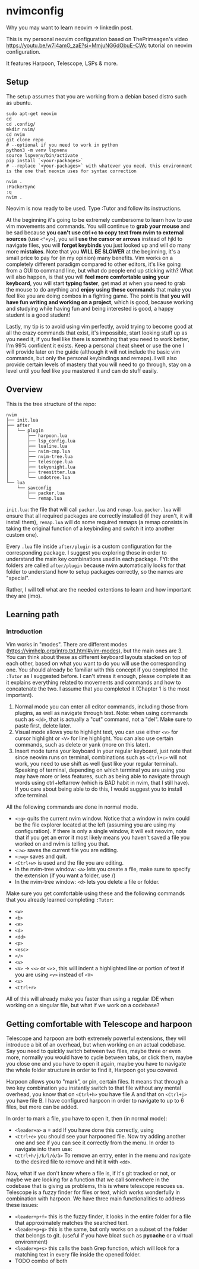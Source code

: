 # nvimconfig

Why you may want to learn neovim -> linkedin post.

This is my personal neovim configuration based on ThePrimeagen's video https://youtu.be/w7i4amO_zaE?si=MmjuNG6dObuE-CWc tutorial on neovim configuration.

It features Harpoon, Telescope, LSPs & more.


## Setup
The setup assumes that you are working from a debian based distro such as ubuntu.
```
sudo apt-get neovim
cd 
cd .config/
mkdir nvim/
cd nvim
git clone repo
# --optional if you need to work in python
python3 -m venv lspvenv
source lspvenv/bin/activate
pip install `<your-packages>`
# --replace `<your-packages>` with whatever you need, this environment is the one that neovim uses for syntax correction

nvim .
:PackerSync
:q
nvim .
```

Neovim is now ready to be used. Type :Tutor and follow its instructions. 

At the beginning it's going to be extremely cumbersome to learn how to use vim movements and commands. 
You will continue to **grab your mouse** and be sad because **you can't use ctrl+c to copy text from nvim to external sources** (use `<"+y>`), you will **use the cursor or arrows** instead of hjkl to navigate files, you will **forget keybinds** you just looked up and will do many more **mistakes**. Note that you **WILL BE SLOWER** at the beginning, it's a small price to pay for (in my opinion) many benefits.
Vim works on a completely different paradigm compared to other editors, it's like going from a GUI to command line, but what do people end up sticking with?
What will also happen, is that you will **feel more comfortable using your keyboard**, you will start **typing faster**, get mad at when you need to grab the mouse to do anything and **enjoy using these commands** that make you feel like you are doing combos in a fighting game. The point is that **you will have fun writing and working on a project**, which is good, because working and studying while having fun and being interested is good, a happy student is a good student!

Lastly, my tip is to avoid using vim perfectly, avoid trying to become good at all the crazy commands that exist, it's impossible, start looking stuff up as you need it, if you feel like there is something that you need to work better, I'm 99% confident it exists. Keep a personal cheat sheet or use the one I will provide later on the guide (although it will not include the basic vim commands, but only the personal keybindings and remaps). I will also provide certain levels of mastery that you will need to go through, stay on a level until you feel like you mastered it and can do stuff easily.  

## Overview

This is the tree structure of the repo: 
```
nvim
├── init.lua
├── after
│   └── plugin
│       ├── harpoon.lua
│       ├── lsp_config.lua
│       ├── lualine.lua
│       ├── nvim-cmp.lua
│       ├── nvim-tree.lua
│       ├── telescope.lua
│       ├── tokyonight.lua
│       ├── treesitter.lua
│       └── undotree.lua
└── lua
    └── savconfig
        ├── packer.lua
        └── remap.lua
```
`init.lua`: the file that will call `packer.lua` and `remap.lua`. `packer.lua` will ensure that all required packages are correctly installed (if they aren't, it will install them), `remap.lua` will do some required remaps (a remap consists in taking the original function of a keybinding and switch it into another custom one).

Every `.lua` file inside `after/plugin` is a custom configuration for the corresponding package. I suggest you exploring those in order to understand the main key combinations used in each package. FYI: the folders are called `after/plugin` because nvim automatically looks for that folder to understand how to setup packages correctly, so the names are "special".

Rather, I will tell what are the needed extentions to learn and how important they are (imo).

## Learning path

### Introduction
Vim works in "modes". There are different modes (https://vimhelp.org/intro.txt.html#vim-modes), but the main ones are 3. You can think about these as different keyboard layouts stacked on top of each other, based on what you want to do you will use the corresponding one. You should already be familiar with this concept if you completed the `:Tutor` as I suggested before. I can't stress it enough, please complete it as it explains everything related to movements and commands and how to concatenate the two. I assume that you completed it (Chapter 1 is the most important). 

1. Normal mode you can enter all editor commands, including those from plugins, as well as navigate through text. Note: when using commands such as `<dd>`, that is actually a "cut" command, not a "del". Make sure to paste first, delete later. 
2. Visual mode allows you to highlight text, you can use either `<v>` for cursor highlight or `<V>` for line highlight. You can also use certain commands, such as delete or yank (more on this later).
3. Insert mode turns your keyboard in your regular keyboard, just note that since neovim runs on terminal, combinations such as `<Ctrl+c>` will not work, you need to use shift as well (just like your regular terminal). Speaking of terminal, depending on which terminal you are using you may have more or less features, such as being able to navigate through words using ctrl+leftarrow (which is BAD habit in nvim, that I still have). If you care about being able to do this, I would suggest you to install xfce terminal.  

All the following commands are done in normal mode. 
- ``<:q>`` quits the current nvim window. Notice that a window in nvim could be the file explorer located at the left (assuming you are using my configuration). If there is only a single window, it will exit neovim, note that if you get an error it most likely means you haven't saved a file you worked on and nvim is telling you that.
- ``<:w>`` saves the current file you are editing.
- ``<:wq>`` saves and quit.
- ``<Ctrl+w>`` is used and the file you are editing. 
- In the nvim-tree window: ``<a>`` lets you create a file, make sure to specify the extension (if you want a folder, use /)
- In the nvim-tree window: ``<d>`` lets you delete a file or folder.

Make sure you get comfortable using these and the following commands that you already learned completing `:Tutor`:
- `<w>`
- `<b>`
- `<e>`
- `<d>`
- `<dd>`
- `<p>`
- `<esc>`
- `</>`
- `<v>`
- `<V>` -> `<<>` or `<>`>, this will indent a highlighted line or portion of text if you are using `<v>` instead of `<V>`
- `<u>`
- `<Ctrl+r>`



All of this will already make you faster than using a regular IDE when working on a singular file, but what if we work on a codebase?

## Getting comfortable with Telescope and harpoon
Telescope and harpoon are both extremely powerful extensions, they will introduce a bit of an overhead, but when working on an actual codebase. Say you need to quickly switch between two files, maybe three or even more, normally you would have to cycle between tabs, or click them, maybe you close one and you have to open it again, maybe you have to navigate the whole folder structure in order to find it, Harpoon got you covered. 

Harpoon allows you to "mark", or pin, certain files. It means that through a two key combination you instantly switch to that file without any mental overhead, you know that on `<Ctrl+h>` you have file A and that on `<Ctrl+j>` you have file B. I have configured harpoon in order to navigate to up to 6 files, but more can be added.

In order to mark a file, you have to open it, then (in normal mode):
- `<leader+a>` a = add
If you have done this correctly, using
- `<Ctrl+e>` 
you should see your harpooned file. Now try adding another one and see if you can see it correctly from the menu.
In order to navigate into them use:
- `<Ctrl+h/j/k/l/ò/à>`
To remove an entry, enter in the menu and navigate to the desired file to remove and hit it with `<dd>`.

Now, what if we don't know where a file is, if it's git tracked or not, or maybe we are looking for a function that we call somewhere in the codebase that is giving us problems, this is where telescope rescues us. Telescope is a fuzzy finder for files or text, which works wonderfully in combination with harpoon. We have three main functionalities to address these issues:



- `<leader+p+f>` this is the fuzzy finder, it looks in the entire folder for a file that approximately matches the searched text.
- `<leader+p+g>` this is the same, but only works on a subset of the folder that belongs to git. (useful if you have bloat such as __pycache__ or a virtual environment) 
- `<leader+p+s>` this calls the bash Grep function, which will look for a matching text in every file inside the opened folder. 
- TODO combo of both

















